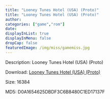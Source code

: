 ```yaml
---
title: "Looney Tunes Hotel (USA) (Proto)"
title: "Looney Tunes Hotel (USA) (Proto)"
author: 
categories: ["game","rom"]
date: 
displayInList: true
displayInMenu: false
dropCap: false
featuredImage: /img/miss/gamemiss.jpg
---
```


Description: Looney Tunes Hotel (USA) (Proto)

Download: <a href="https://kknackGearCT.ctfile.com/fs/2629127-327667801" target = "_blank" rel = "nofollow" > Looney Tunes Hotel (USA) (Proto)</a>

Size: 16384

MD5: D0A1654625DBDF3C6B8480C1ED17137F

